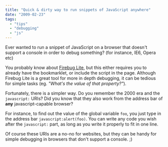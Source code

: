 ```yaml
---
title: "Quick & dirty way to run snippets of JavaScript anywhere"
date: "2009-02-23"
tags:
  - "tips"
  - "debugging"
  - "js"
---
```


Ever wanted to run a snippet of JavaScript on a browser that doesn't support a console in order to debug something? (for instance, IE6, Opera etc)

You probably know about [Firebug Lite](http://getfirebug.com/lite.html), but this either requires you to already have the bookmarklet, or include the script in the page. Although Firebug Lite is a great tool for more in depth debugging, it can be tedious for simple tasks (eg. _"What's the value of that property?"_).

Fortunately, there is a simpler way. Do you remember the 2000 era and the `javascript:` URIs? Did you know that they also work from the address bar of **any** javascript-capable browser?

For instance, to find out the value of the global variable `foo`, you just type in the address bar `javascript:alert(foo)`. You can write any code you wish after the `javascript:` part, as long as you write it properly to fit in one line.

Of course these URIs are a no-no for websites, but they can be handy for simple debugging in browsers that don't support a console. ;)
